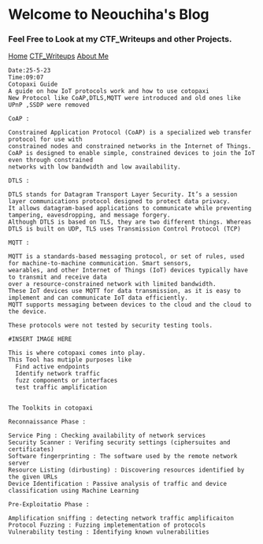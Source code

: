 # Welcome to Neouchiha's Blog

### Feel Free to Look at my CTF_Writeups and other Projects.

[Home](https://npranav7619.github.io/)
[CTF_Writeups](https://npranav7619.github.io/CTF_Writeups)
[About Me](https://npranav7619.github.io/Aboutme)

    Date:25-5-23
    Time:09:07
    Cotopaxi Guide
    A guide on how IoT protocols work and how to use cotopaxi 
    New Protocol like CoAP,DTLS,MQTT were introduced and old ones like UPnP ,SSDP were removed
    
    CoAP :

    Constrained Application Protocol (CoAP) is a specialized web transfer protocol for use with 
    constrained nodes and constrained networks in the Internet of Things. 
    CoAP is designed to enable simple, constrained devices to join the IoT even through constrained 
    networks with low bandwidth and low availability.
    
    DTLS : 
    
    DTLS stands for Datagram Transport Layer Security. It’s a session layer communications protocol designed to protect data privacy. 
    It allows datagram-based applications to communicate while preventing tampering, eavesdropping, and message forgery.
    Although DTLS is based on TLS, they are two different things. Whereas DTLS is built on UDP, TLS uses Transmission Control Protocol (TCP)    

    MQTT : 

    MQTT is a standards-based messaging protocol, or set of rules, used for machine-to-machine communication. Smart sensors,
    wearables, and other Internet of Things (IoT) devices typically have to transmit and receive data
    over a resource-constrained network with limited bandwidth. 
    These IoT devices use MQTT for data transmission, as it is easy to implement and can communicate IoT data efficiently. 
    MQTT supports messaging between devices to the cloud and the cloud to the device.
    
    These protocols were not tested by security testing tools.

    #INSERT IMAGE HERE 

    This is where cotopaxi comes into play.
    This Tool has mutiple purposes like 
      Find active endpoints
      Identify network traffic
      fuzz components or interfaces
      test traffic amplification
    
    
    The Toolkits in cotopaxi
      
    Reconnaissance Phase : 

    Service Ping : Checking availability of network services
    Security Scanner : Verifing security settings (ciphersuites and certificates)
    Software fingerprinting : The software used by the remote network server 
    Resource Listing (dirbusting) : Discovering resources identified by the given URLs
    Device Identification : Passive analysis of traffic and device classification using Machine Learning

    Pre-Exploitatio Phase : 
    
    Amplification sniffing : detecting network traffic amplificaiton
    Protocol Fuzzing : Fuzzing impletementation of protocols
    Vulnerability testing : Identifying known vulnerabilities 
